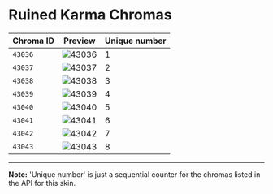 # Ruined Karma Chromas

| Chroma ID | Preview | Unique number |
|---|---|---|
| `43036` | ![43036](https://raw.communitydragon.org/latest/plugins/rcp-be-lol-game-data/global/default/v1/champion-chroma-images/43/43036.png) | 1 |
| `43037` | ![43037](https://raw.communitydragon.org/latest/plugins/rcp-be-lol-game-data/global/default/v1/champion-chroma-images/43/43037.png) | 2 |
| `43038` | ![43038](https://raw.communitydragon.org/latest/plugins/rcp-be-lol-game-data/global/default/v1/champion-chroma-images/43/43038.png) | 3 |
| `43039` | ![43039](https://raw.communitydragon.org/latest/plugins/rcp-be-lol-game-data/global/default/v1/champion-chroma-images/43/43039.png) | 4 |
| `43040` | ![43040](https://raw.communitydragon.org/latest/plugins/rcp-be-lol-game-data/global/default/v1/champion-chroma-images/43/43040.png) | 5 |
| `43041` | ![43041](https://raw.communitydragon.org/latest/plugins/rcp-be-lol-game-data/global/default/v1/champion-chroma-images/43/43041.png) | 6 |
| `43042` | ![43042](https://raw.communitydragon.org/latest/plugins/rcp-be-lol-game-data/global/default/v1/champion-chroma-images/43/43042.png) | 7 |
| `43043` | ![43043](https://raw.communitydragon.org/latest/plugins/rcp-be-lol-game-data/global/default/v1/champion-chroma-images/43/43043.png) | 8 |

---

**Note:** 'Unique number' is just a sequential counter for the chromas listed in the API for this skin.